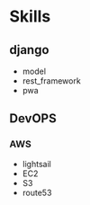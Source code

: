 # Skills
## django
- model
- rest_framework
- pwa

## DevOPS
### AWS
- lightsail
- EC2
- S3
- route53
